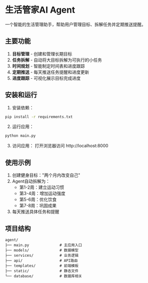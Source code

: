 # 生活管家AI Agent

一个智能的生活管理助手，帮助用户管理目标、拆解任务并定期推送提醒。

## 主要功能

1. **目标管理** - 创建和管理长期目标
2. **任务拆解** - 自动将大目标拆解为可执行的小任务
3. **时间规划** - 智能制定时间表和进度跟踪
4. **定期推送** - 每天推送任务提醒和进度更新
5. **进度跟踪** - 可视化展示目标完成进度

## 安装和运行

1. 安装依赖：
```bash
pip install -r requirements.txt
```

2. 运行应用：
```bash
python main.py
```

3. 访问应用：
打开浏览器访问 http://localhost:8000

## 使用示例

1. 创建健身目标："两个月内改变自己"
2. Agent自动拆解为：
   - 第1-2周：建立运动习惯
   - 第3-4周：增加运动强度
   - 第5-6周：优化饮食
   - 第7-8周：巩固成果
3. 每天推送具体任务和提醒

## 项目结构

```
agent/
├── main.py              # 主应用入口
├── models/              # 数据模型
├── services/            # 业务逻辑
├── api/                 # API路由
├── templates/           # 前端模板
├── static/              # 静态文件
└── database/            # 数据库相关
``` 